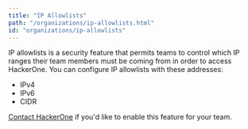 ```yaml
---
title: "IP Allowlists"
path: "/organizations/ip-allowlists.html"
id: "organizations/ip-allowlists"
---
```


IP allowlists is a security feature that permits teams to control which IP ranges their team members must be coming from in order to access HackerOne. You can configure IP allowlists with these addresses:
* IPv4
* IPv6
* CIDR

[Contact HackerOne](https://support.hackerone.com/hc/en-us/requests/new) if you'd like to enable this feature for your team.  
